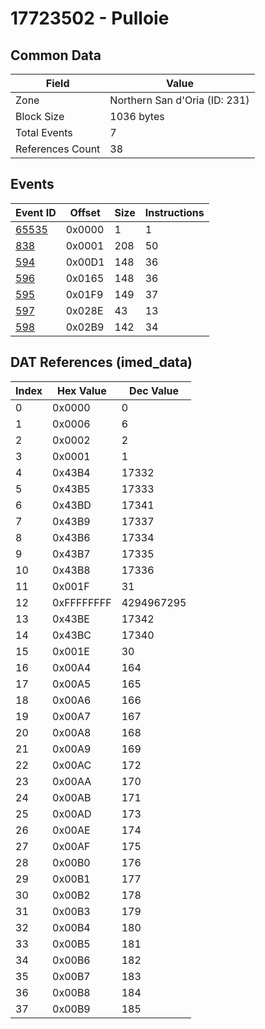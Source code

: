 # 17723502 - Pulloie

## Common Data

| Field            | Value                         |
|------------------|-------------------------------|
| Zone             | Northern San d'Oria (ID: 231) |
| Block Size       | 1036 bytes                    |
| Total Events     | 7                             |
| References Count | 38                            |

## Events

| Event ID            | Offset   |   Size |   Instructions |
|---------------------|----------|--------|----------------|
| [65535](./65535.md) | 0x0000   |      1 |              1 |
| [838](./838.md)     | 0x0001   |    208 |             50 |
| [594](./594.md)     | 0x00D1   |    148 |             36 |
| [596](./596.md)     | 0x0165   |    148 |             36 |
| [595](./595.md)     | 0x01F9   |    149 |             37 |
| [597](./597.md)     | 0x028E   |     43 |             13 |
| [598](./598.md)     | 0x02B9   |    142 |             34 |

## DAT References (imed_data)

|   Index | Hex Value   |   Dec Value |
|---------|-------------|-------------|
|       0 | 0x0000      |           0 |
|       1 | 0x0006      |           6 |
|       2 | 0x0002      |           2 |
|       3 | 0x0001      |           1 |
|       4 | 0x43B4      |       17332 |
|       5 | 0x43B5      |       17333 |
|       6 | 0x43BD      |       17341 |
|       7 | 0x43B9      |       17337 |
|       8 | 0x43B6      |       17334 |
|       9 | 0x43B7      |       17335 |
|      10 | 0x43B8      |       17336 |
|      11 | 0x001F      |          31 |
|      12 | 0xFFFFFFFF  |  4294967295 |
|      13 | 0x43BE      |       17342 |
|      14 | 0x43BC      |       17340 |
|      15 | 0x001E      |          30 |
|      16 | 0x00A4      |         164 |
|      17 | 0x00A5      |         165 |
|      18 | 0x00A6      |         166 |
|      19 | 0x00A7      |         167 |
|      20 | 0x00A8      |         168 |
|      21 | 0x00A9      |         169 |
|      22 | 0x00AC      |         172 |
|      23 | 0x00AA      |         170 |
|      24 | 0x00AB      |         171 |
|      25 | 0x00AD      |         173 |
|      26 | 0x00AE      |         174 |
|      27 | 0x00AF      |         175 |
|      28 | 0x00B0      |         176 |
|      29 | 0x00B1      |         177 |
|      30 | 0x00B2      |         178 |
|      31 | 0x00B3      |         179 |
|      32 | 0x00B4      |         180 |
|      33 | 0x00B5      |         181 |
|      34 | 0x00B6      |         182 |
|      35 | 0x00B7      |         183 |
|      36 | 0x00B8      |         184 |
|      37 | 0x00B9      |         185 |

